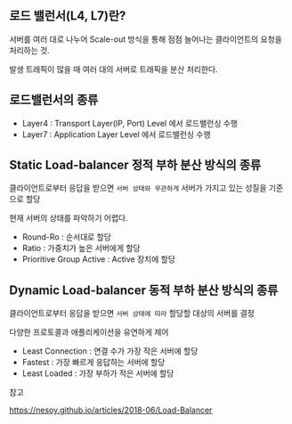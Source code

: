 ## 로드 밸런서(L4, L7)란?

서버를 여러 대로 나누어 Scale-out 방식을 통해 점점 늘어나는 클라이언트의 요청을 처리하는 것.

발생 트래픽이 많을 때 여러 대의 서버로 트래픽을 분산 처리한다.



## 로드밸런서의 종류

- Layer4 : Transport Layer(IP, Port) Level 에서 로드밸런싱 수행
- Layer7 : Application Layer Level 에서 로드밸런싱 수행



## Static Load-balancer 정적 부하 분산 방식의 종류

클라이언트로부터 응답을 받으면 `서버 상태와 무관하게` 서버가 가지고 있는 성질을 기준으로 할당

현재 서버의 상태를 파악하기 어렵다.

- Round-Ro : 순서대로 할당
- Ratio : 가중치가 높은 서버에게 할당
- Prioritive Group Active : Active 장치에 할당



## Dynamic Load-balancer 동적 부하 분산 방식의 종류

클라이언트로부터 응답을 받으면 `서버 상태에 따라` 할당할 대상의 서버를 결정

다양한 프로토콜과 애플리케이션을 유연하게 제어

- Least Connection : 연결 수가 가장 작은 서버에 할당
- Fastest : 가장 빠르게 응답하는 서버에 할당
- Least Loaded : 가장 부하가 적은 서버에 할당



참고

https://nesoy.github.io/articles/2018-06/Load-Balancer